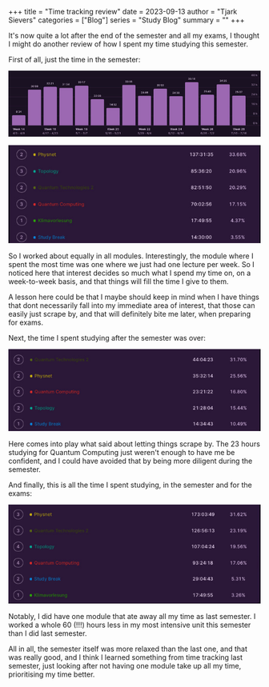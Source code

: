 +++
title = "Time tracking review"
date = 2023-09-13
author = "Tjark Sievers"
categories = ["Blog"]
series = "Study Blog"
summary = ""
+++

It's now quite a lot after the end of the semester and all my exams, I thought I might do another review of how I spent my time studying this semester.

First of all, just the time in the semester:

![image](studyblog_1.jpg)

![image](studyblog_2.jpg)

So I worked about equally in all modules. Interestingly, the module where I spent the most time was one where we just had one lecture per week. So I noticed here that interest decides so much what I spend my time on, on a week-to-week basis, and that things will fill the time I give to them.

A lesson here could be that I maybe should keep in mind when I have things that dont necessarily fall into my immediate area of interest, that those can easily just scrape by, and that will definitely bite me later, when preparing for exams.

Next, the time I spent studying after the semester was over:

![image](studyblog_3.jpg)

Here comes into play what said about letting things scrape by. The 23 hours studying for Quantum Computing just weren't enough to have me be confident, and I could have avoided that by being more diligent during the semester.

And finally, this is all the time I spent studying, in the semester and for the exams:

![image](studyblog_4.jpg)

Notably, I did have one module that ate away all my time as last semester. I worked a whole 60 (!!!) hours less in my most intensive unit this semester than I did last semester.

All in all, the semester itself was more relaxed than the last one, and that was really good, and I think I learned something from time tracking last semester, just looking after not having one module take up all my time, prioritising my time better.
